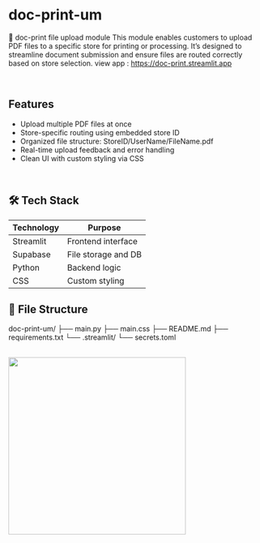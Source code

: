 # doc-print-um

📄 doc-print file upload module
This module enables customers to upload PDF files to a specific store for printing or processing. It’s designed to streamline document submission and ensure files are routed correctly based on store selection.
view app : https://doc-print.streamlit.app

<br>

## Features
- Upload multiple PDF files at once
- Store-specific routing using embedded store ID
- Organized file structure: StoreID/UserName/FileName.pdf
- Real-time upload feedback and error handling
- Clean UI with custom styling via CSS

<br>

## 🛠️ Tech Stack
| Technology  | Purpose                |
|-------------|------------------------|
| Streamlit   | Frontend interface     |
| Supabase    | File storage and DB    |
| Python      | Backend logic          |
| CSS         | Custom styling         |



## 📁 File Structure 
doc-print-um/
├── main.py
├── main.css
├── README.md
├── requirements.txt
└── .streamlit/
    └── secrets.toml

<br>
<img src="https://i.ibb.co/1YG3gfxX/Screenshot-20250712-104827-Chrome.jpg" width="350">
<br>
